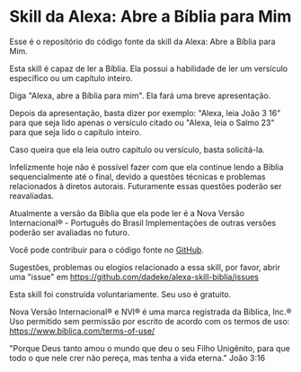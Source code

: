 # Skill da Alexa: Abre a Bíblia para Mim

Esse é o repositório do código fonte da skill da Alexa: Abre a Bíblia para Mim.

Esta skill é capaz de ler a Bíblia. Ela possui a habilidade de ler um versículo específico ou um capítulo inteiro.

Diga "Alexa, abre a Bíblia para mim". Ela fará uma breve apresentação.

Depois da apresentação, basta dizer por exemplo:
"Alexa, leia João 3 16" para que seja lido apenas o versículo citado ou
"Alexa, leia o Salmo 23" para que seja lido o capítulo inteiro.

Caso queira que ela leia outro capítulo ou versículo, basta solicitá-la.

Infelizmente hoje não é possível fazer com que ela continue lendo a Bíblia sequencialmente até o final, devido a questões técnicas e problemas relacionados à diretos autorais.
Futuramente essas questões poderão ser reavaliadas.

Atualmente a versão da Bíblia que ela pode ler é a Nova Versão Internacional® - Português do Brasil
Implementações de outras versões poderão ser avaliadas no futuro.

Você pode contribuir para o código fonte no [GitHub](https://github.com/dadeke/alexa-skill-biblia).

Sugestões, problemas ou elogios relacionado a essa skill, por favor, abrir uma "issue" em https://github.com/dadeke/alexa-skill-biblia/issues

Esta skill foi construída voluntariamente. Seu uso é gratuito.

Nova Versão Internacional® e NVI® é uma marca registrada da Biblica, Inc.®
Uso permitido sem permissão por escrito de acordo com os termos de uso:
https://www.biblica.com/terms-of-use/

"Porque Deus tanto amou o mundo que deu o seu Filho Unigênito, para que todo o que nele crer não pereça, mas tenha a vida eterna." João 3:16